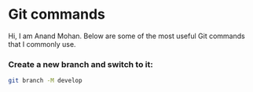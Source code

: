 # Git commands 

Hi, I am Anand Mohan. Below are some of the most useful Git commands that I commonly use.

### Create a new branch and switch to it:

```bash
git branch -M develop

```
